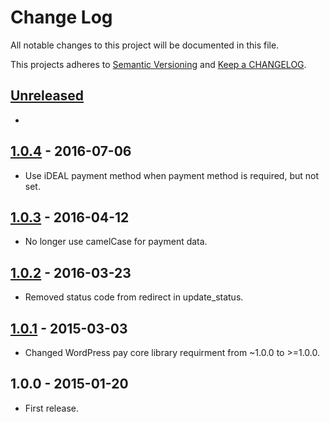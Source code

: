 # Change Log

All notable changes to this project will be documented in this file.

This projects adheres to [Semantic Versioning](http://semver.org/) and [Keep a CHANGELOG](http://keepachangelog.com/).

## [Unreleased][unreleased]
-

## [1.0.4] - 2016-07-06
- Use iDEAL payment method when payment method is required, but not set.

## [1.0.3] - 2016-04-12
- No longer use camelCase for payment data.

## [1.0.2] - 2016-03-23
- Removed status code from redirect in update_status.

## [1.0.1] - 2015-03-03
- Changed WordPress pay core library requirment from ~1.0.0 to >=1.0.0.

## 1.0.0 - 2015-01-20
- First release.

[unreleased]: https://github.com/wp-pay-gateways/jigoshop/compare/1.0.4...HEAD
[1.0.4]: https://github.com/wp-pay-gateways/jigoshop/compare/1.0.3...1.0.4
[1.0.3]: https://github.com/wp-pay-gateways/jigoshop/compare/1.0.2...1.0.3
[1.0.2]: https://github.com/wp-pay-gateways/jigoshop/compare/1.0.1...1.0.2
[1.0.1]: https://github.com/wp-pay-gateways/jigoshop/compare/1.0.0...1.0.1
